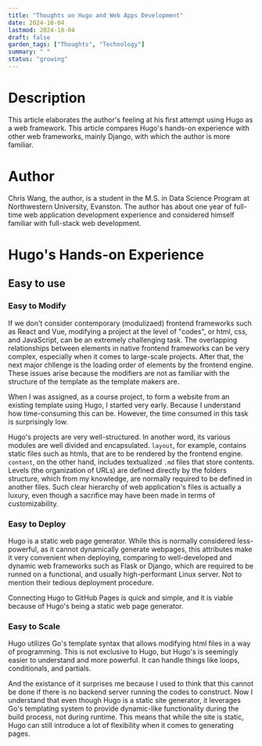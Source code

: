 ```yaml
---
title: "Thoughts on Hugo and Web Apps Development"
date: 2024-10-04
lastmod: 2024-10-04
draft: false
garden_tags: ["Thoughts", "Technology"]
summary: " "
status: "growing"
---
```

# Description

This article elaborates the author's feeling at his first attempt using Hugo as a web framework. This article compares Hugo's hands-on experience with other web frameworks, mainly Django, with which the author is more familiar.

# Author

Chris Wang, the author, is a student in the M.S. in Data Science Program at Northwestern University, Evanston. The author has about one year of full-time web application development experience and considered himself familiar with full-stack web development.

# Hugo's Hands-on Experience

## Easy to use

### Easy to Modify
If we don't consider contemporary (modulizaed) frontend frameworks such as React and Vue, modifying a project at the level of "codes", or html, css, and JavaScript, can be an extremely challenging task. The overlapping relationships between elements in native frontend frameworks can be very complex, especially when it comes to large-scale projects. After that, the next major chllenge is the loading order of elements by the frontend engine. These issues arise because the modifiers are not as familiar with the structure of the template as the template makers are.

When I was assigned, as a course project, to form a website from an existing template using Hugo, I started very early. Because I understand how time-consuming this can be. However, the time consumed in this task is surprisingly low.

Hugo's projects are very well-structured. In another word, its various modules are well divided and encapsulated. <code>layout</code>, for example, contains static files such as htmls, that are to be rendered by the frontend engine. <code>content</code>, on the other hand, includes textualized <code>.md</code> files that store contents. Levels (the organization of URLs) are defined directly by the folders structure, which from my knowledge, are normally required to be defined in another files. Such clear hierarchy of web application's files is actually a luxury, even though a sacrifice may have been made in terms of customizability.

### Easy to Deploy
Hugo is a static web page generator. While this is normally considered less-powerful, as it cannot dynamically generate webpages, this attributes make it very convenient when deploying, comparing to well-developed and dynamic web frameworks such as Flask or Django, which are required to be runned on a functional, and usually high-performant Linux server. Not to mention their tedious deployment procedure.

Connecting Hugo to GitHub Pages is quick and simple, and it is viable because of Hugo's being a static web page generator.

### Easy to Scale
Hugo utilizes Go's template syntax that allows modifying html files in a way of programming. This is not exclusive to Hugo, but Hugo's is seemingly easier to understand and more powerful. It can handle things like loops, conditionals, and partials.

And the existance of it surprises me because I used to think that this cannot be done if there is no backend server running the codes to construct. Now I understand that even though Hugo is a static site generator, it leverages Go's templating system to provide dynamic-like functionality during the build process, not during runtime. This means that while the site is static, Hugo can still introduce a lot of flexibility when it comes to generating pages.